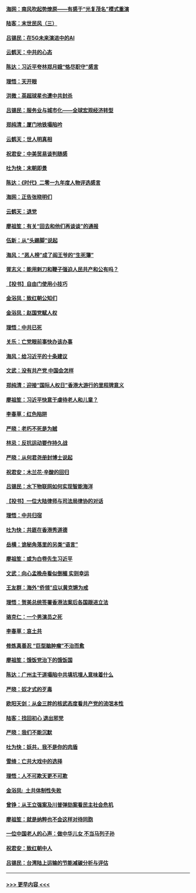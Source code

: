#### [海网：南风吹起势燎原——有感于“光复茂名”模式重演](../pages/nsc993/n11732308.md?t=12201811) 
#### [陆客：末世民风（三）](../pages/nsc993/n11732211.md?t=12201811) 
#### [吕锡民：在5G未来演进中的AI](../pages/nsc993/n11730010.md?t=12201811) 
#### [云鹤天：中共的心态](../pages/nsc993/n11729906.md?t=12201811) 
#### [陈达：习近平夸林郑月娥“恪尽职守”感言](../pages/nsc993/n11729881.md?t=12201811) 
#### [理悟：天开眼](../pages/nsc993/n11729699.md?t=12201811) 
#### [洪微：英超球星也遭中共封杀](../pages/nsc993/n11727243.md?t=12201811) 
#### [吕锡民：服务业与城市化——全球宏观经济转型](../pages/nsc993/n11725845.md?t=12201811) 
#### [郑纯清：厦门地铁塌陷吟](../pages/nsc993/n11725813.md?t=12201811) 
#### [云鹤天：世人明真相](../pages/nsc993/n11725621.md?t=12201811) 
#### [祝君安：中美贸易谈判随感](../pages/nsc993/n11725609.md?t=12201811) 
#### [吐为快：末朝即景](../pages/nsc993/n11723365.md?t=12201811) 
#### [陈达：《时代》二零一九年度人物评选感言](../pages/nsc993/n11723337.md?t=12201811) 
#### [海网：正告张晓明们](../pages/nsc993/n11723228.md?t=12201811) 
#### [云鹤天：退党](../pages/nsc993/n11723056.md?t=12201811) 
#### [廖祖笙：有关“回去和他们再谈谈”的通报](../pages/nsc993/n11722442.md?t=12201811) 
#### [伍新：从“头踢脚”说起](../pages/nsc993/n11722429.md?t=12201811) 
#### [海风：“恶人榜”成了阎王爷的“生死簿”](../pages/nsc993/n11722272.md?t=12201811) 
#### [胥志义：能用剌刀和鞭子强迫人民共产和公有吗？](../pages/nsc993/n11720569.md?t=12201811) 
#### [【投书】自由门使用小技巧](../pages/nsc993/n11720180.md?t=12201811) 
#### [金浴凤：致红朝公知们](../pages/nsc993/n11720563.md?t=12201811) 
#### [金浴凤：赵国党赋人权](../pages/nsc993/n11720533.md?t=12201811) 
#### [理悟：中共已死](../pages/nsc993/n11720233.md?t=12201811) 
#### [关乐：亡党眼前事快办该办事](../pages/nsc993/n11719160.md?t=12201811) 
#### [海风：给习近平的十条建议](../pages/nsc993/n11717616.md?t=12201811) 
#### [文武：没有共产党 中国会怎样](../pages/nsc993/n11717584.md?t=12201811) 
#### [郑纯清：迎接“国际人权日”香港大游行的里程牌意义](../pages/nsc993/n11717417.md?t=12201811) 
#### [廖祖笙：习近平快意于虐待老人和儿童？](../pages/nsc993/n11715313.md?t=12201811) 
#### [李春草：红色陷阱](../pages/nsc993/n11715029.md?t=12201811) 
#### [严晓：老朽不死是为贼](../pages/nsc993/n11712910.md?t=12201811) 
#### [林忌：反抗运动要作持久战](../pages/nsc993/n11712623.md?t=12201811) 
#### [严晓：从何君尧册封博士说起](../pages/nsc993/n11712465.md?t=12201811) 
#### [祝君安：木兰花·辛酸的回归](../pages/nsc993/n11712381.md?t=12201811) 
#### [吕锡民：水下物联网如何实现智能海洋](../pages/nsc993/n11711158.md?t=12201811) 
#### [【投书】一位大陆律师与司法局律协的对话](../pages/nsc993/n11709675.md?t=12201811) 
#### [理悟：中共归宿](../pages/nsc993/n11710059.md?t=12201811) 
#### [吐为快：共匪在香港秀道德](../pages/nsc993/n11709979.md?t=12201811) 
#### [岳横：诡秘角落里的另类“语言”](../pages/nsc993/n11709792.md?t=12201811) 
#### [廖祖笙：或为白卷先生习近平](../pages/nsc993/n11708330.md?t=12201811) 
#### [文武：向心孟晚舟看似倒楣 实则幸运](../pages/nsc993/n11708236.md?t=12201811) 
#### [王友群：海外“侨领”应以黄克锵为戒](../pages/nsc993/n11706176.md?t=12201811) 
#### [理悟：贺美总统签署香港法案后各国跟进立法](../pages/nsc993/n11706853.md?t=12201811) 
#### [骆克仁：一个男演员之死](../pages/nsc993/n11706677.md?t=12201811) 
#### [李春草：哀土共](../pages/nsc993/n11706255.md?t=12201811) 
#### [修炼真善忍 “巨型脑肿瘤”不治而愈](../pages/nsc993/n11705340.md?t=12201811) 
#### [廖祖笙：饿饭党治下的饿饭国](../pages/nsc993/n11705085.md?t=12201811) 
#### [陈达：广州主干道塌陷中共填坑埋人意味着什么](../pages/nsc993/n11705046.md?t=12201811) 
#### [严晓：奴才式的歹毒](../pages/nsc993/n11704826.md?t=12201811) 
#### [欧阳天剑：从金三胖的核武态度看共产党的流氓本性](../pages/nsc993/n11702238.md?t=12201811) 
#### [陆客：找回初心 退出邪党](../pages/nsc993/n11702213.md?t=12201811) 
#### [严晓：我们不能沉默](../pages/nsc993/n11702110.md?t=12201811) 
#### [吐为快：妖共，我不是你的肉盾](../pages/nsc993/n11701366.md?t=12201811) 
#### [雪绮：亡共大戏中的选择](../pages/nsc993/n11699922.md?t=12201811) 
#### [理悟：人不可欺天更不可欺](../pages/nsc993/n11699657.md?t=12201811) 
#### [金浴凤:  土共体制性失败](../pages/nsc993/n11699361.md?t=12201811) 
#### [曾铮：从王立强案及川普弹劾案看民主社会危机](../pages/nsc993/n11699318.md?t=12201811) 
#### [廖祖笙：就是纳粹也不会这样对待同胞](../pages/nsc993/n11697658.md?t=12201811) 
#### [一位中国老人的心声：做中华儿女 不当马列子孙](../pages/nsc993/n11697525.md?t=12201811) 
#### [祝君安：致红朝中人](../pages/nsc993/n11697518.md?t=12201811) 
#### [吕锡民：台湾陆上运输的节能减碳分析与评估](../pages/nsc993/n11694983.md?t=12201811) 

----
#### [ >>> 更早内容 <<< ](../indexes/nsc993-earlier.md)
